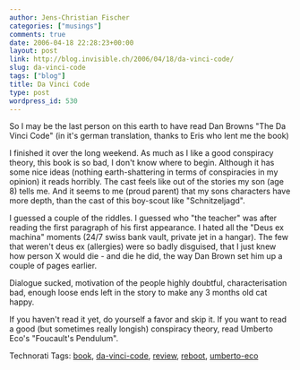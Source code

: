 ```yaml
---
author: Jens-Christian Fischer
categories: ["musings"]
comments: true
date: 2006-04-18 22:28:23+00:00
layout: post
link: http://blog.invisible.ch/2006/04/18/da-vinci-code/
slug: da-vinci-code
tags: ["blog"]
title: Da Vinci Code
type: post
wordpress_id: 530
---
```


So I may be the last person on this earth to have read Dan Browns "The Da Vinci Code" (in it's german translation, thanks to Eris who lent me the book)

I finished it over the long weekend. As much as I like a good conspiracy theory, this book is so bad, I don't know where to begin. Although it has some nice ideas (nothing earth-shattering in terms of conspiracies in my opinion) it reads horribly. The cast feels like out of the stories my son (age 8) tells me. And it seems to me (proud parent) that my sons characters have more depth, than the cast of this boy-scout like "Schnitzeljagd". 

I guessed a couple of the riddles. I guessed who "the teacher" was after reading the first paragraph of his first appearance. I hated all the "Deus ex machina" moments (24/7 swiss bank vault, private jet in a hangar). The few that weren't deus ex (allergies) were so badly disguised, that I just knew how person X would die - and die he did, the way Dan Brown set him up a couple of pages earlier.

Dialogue sucked, motivation of the people highly doubtful, characterisation bad, enough loose ends left in the story to make any 3 months old cat happy.

If you haven't read it yet, do yourself a favor and skip it. If you want to read a good (but sometimes really longish) conspiracy theory, read Umberto Eco's "Foucault's Pendulum".


Technorati Tags: [book](http://www.technorati.com/tag/book), [da-vinci-code](http://www.technorati.com/tag/da-vinci-code), [review](http://www.technorati.com/tag/review), [reboot](http://www.technorati.com/tag/reboot), [umberto-eco](http://www.technorati.com/tag/umberto-eco)
